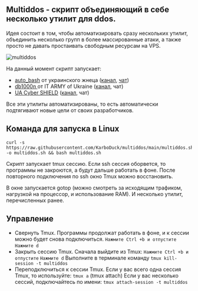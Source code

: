 ## Multiddos - скрипт объединяющий в себе несколько утилит для ddos.
Идея состоит в том, чтобы автоматизировать сразу нескольких утилит, объединить несколько групп в более массированные атаки, а также просто не давать простаивать свободным ресурсам на VPS.

![multiddos](https://user-images.githubusercontent.com/53382906/161972523-a1197762-a166-45f2-9b68-6e13cc940d99.gif)

На данный момент скрипт запускает:
* [auto_bash](https://github.com/Aruiem234/auto_mhddos/tree/main/bash) от украинского жнеца ([канал](https://t.me/ukrainian_reaper_ddos), [чат](https://t.me/+azRzzKp-STpkMjNi))
* [db1000n ](https://github.com/Arriven/db1000n) от IT ARMY of Ukraine ([канал](https://t.me/itarmyofukraine2022), чат)
* [UA Cyber SHIELD](https://github.com/opengs/uashield) ([канал](https://t.me/uashield), чат)

Все эти утилиты автоматизированы, то есть автоматически подтягивают новые цели от своих разработчиков.

## Команда для запуска в Linux

```
curl -s https://raw.githubusercontent.com/KarboDuck/multiddos/main/multiddos.sh -o multiddos.sh && bash multiddos.sh
```

Скрипт запускает tmux сессию. Если ssh сессия оборвется, то программы не закроются, а будут дальше работать в фоне. После повторного подключения по ssh окно Tmux можно восстановить.

В окне запускается gotop (можно смотреть за исходящим трафиком, нагрузкой на процессор, и использование RAM).
И несколько утилит, перечисленных ранее. 

## Управление

* Свернуть Tmux. Программы продолжат работать в фоне, и к сессии можно будет снова подключиться.
`Нажмите Ctrl +b и отпустите` `Нажмите d`
* Закрыть сессию Tmux.
Сначала выйдите из Tmux: `Нажмите Ctrl +b и отпустите` `Нажмите d`
Выполните в терминале команду `tmux kill-session -t multiddos`
* Переподключиться к сессии Tmux.
Если у вас всего одна сессия Tmux, то используйте: `tmux a` (tmux attach)
Если у вас несколько сессий, подключайтесь по имени: `tmux attach-session -t multiddos`
